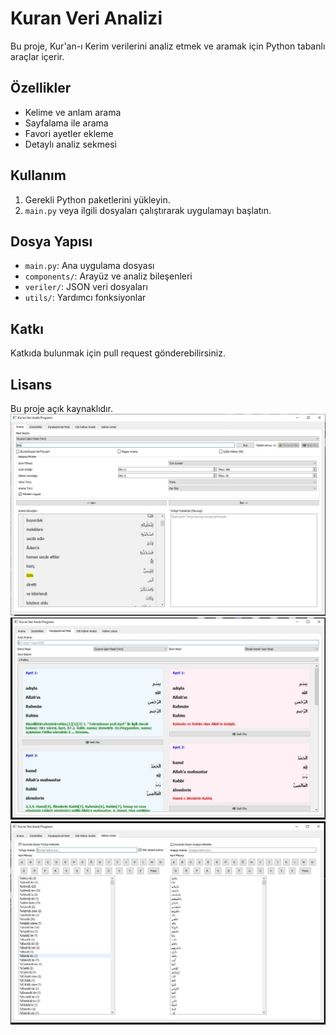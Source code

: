 # Kuran Veri Analizi

Bu proje, Kur'an-ı Kerim verilerini analiz etmek ve aramak için Python tabanlı araçlar içerir.

## Özellikler
- Kelime ve anlam arama
- Sayfalama ile arama
- Favori ayetler ekleme
- Detaylı analiz sekmesi

## Kullanım
1. Gerekli Python paketlerini yükleyin.
2. `main.py` veya ilgili dosyaları çalıştırarak uygulamayı başlatın.

## Dosya Yapısı
- `main.py`: Ana uygulama dosyası
- `components/`: Arayüz ve analiz bileşenleri
- `veriler/`: JSON veri dosyaları
- `utils/`: Yardımcı fonksiyonlar

## Katkı
Katkıda bulunmak için pull request gönderebilirsiniz.

## Lisans
Bu proje açık kaynaklıdır.
![Arayüz 1](images/arayuz1.png)
![Arayüz 2](images/arayuz2.png)
![Arayüz 3](images/arayuz3.png)
